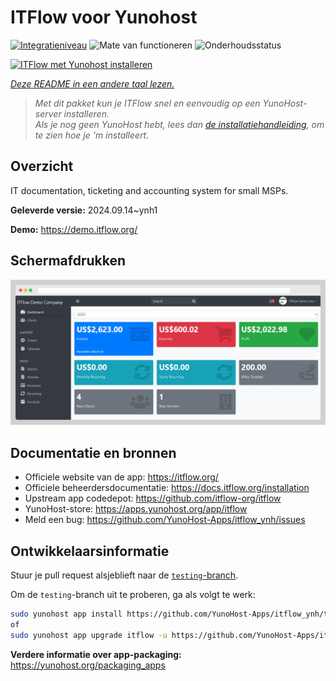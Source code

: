 <!--
NB: Deze README is automatisch gegenereerd door <https://github.com/YunoHost/apps/tree/master/tools/readme_generator>
Hij mag NIET handmatig aangepast worden.
-->

# ITFlow voor Yunohost

[![Integratieniveau](https://dash.yunohost.org/integration/itflow.svg)](https://ci-apps.yunohost.org/ci/apps/itflow/) ![Mate van functioneren](https://ci-apps.yunohost.org/ci/badges/itflow.status.svg) ![Onderhoudsstatus](https://ci-apps.yunohost.org/ci/badges/itflow.maintain.svg)

[![ITFlow met Yunohost installeren](https://install-app.yunohost.org/install-with-yunohost.svg)](https://install-app.yunohost.org/?app=itflow)

*[Deze README in een andere taal lezen.](./ALL_README.md)*

> *Met dit pakket kun je ITFlow snel en eenvoudig op een YunoHost-server installeren.*  
> *Als je nog geen YunoHost hebt, lees dan [de installatiehandleiding](https://yunohost.org/install), om te zien hoe je 'm installeert.*

## Overzicht

IT documentation, ticketing and accounting system for small MSPs.

**Geleverde versie:** 2024.09.14~ynh1

**Demo:** <https://demo.itflow.org/>

## Schermafdrukken

![Schermafdrukken van ITFlow](./doc/screenshots/readme.gif)

## Documentatie en bronnen

- Officiele website van de app: <https://itflow.org/>
- Officiele beheerdersdocumentatie: <https://docs.itflow.org/installation>
- Upstream app codedepot: <https://github.com/itflow-org/itflow>
- YunoHost-store: <https://apps.yunohost.org/app/itflow>
- Meld een bug: <https://github.com/YunoHost-Apps/itflow_ynh/issues>

## Ontwikkelaarsinformatie

Stuur je pull request alsjeblieft naar de [`testing`-branch](https://github.com/YunoHost-Apps/itflow_ynh/tree/testing).

Om de `testing`-branch uit te proberen, ga als volgt te werk:

```bash
sudo yunohost app install https://github.com/YunoHost-Apps/itflow_ynh/tree/testing --debug
of
sudo yunohost app upgrade itflow -u https://github.com/YunoHost-Apps/itflow_ynh/tree/testing --debug
```

**Verdere informatie over app-packaging:** <https://yunohost.org/packaging_apps>
